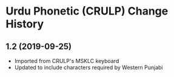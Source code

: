 Urdu Phonetic (CRULP) Change History
====================

1.2 (2019-09-25)
----------------
* Imported from CRULP's MSKLC keyboard
* Updated to include characters required by Western Punjabi

